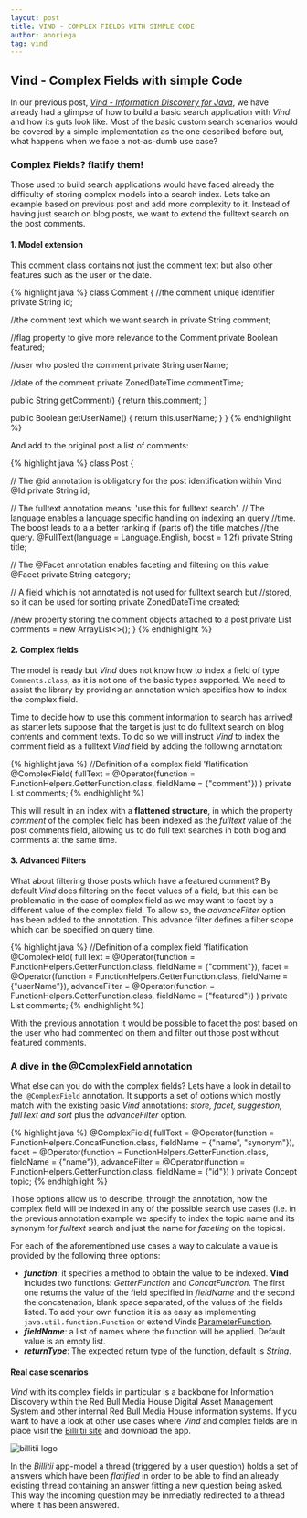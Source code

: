 ```yaml
---
layout: post
title: VIND - COMPLEX FIELDS WITH SIMPLE CODE
author: anoriega
tag: vind
---
```


## Vind - Complex Fields with simple Code
In our previous post, [*Vind - Information Discovery for Java*](https://rbmhtechnology.github.io/Vind-Information-Discovery-for-Java/),
we have already had a glimpse of how to build a basic search application with
*Vind* and how its guts look like. Most of the basic custom search scenarios
would be covered by a simple implementation as the one described before but,
what happens when we face a not-as-dumb use case?

### Complex Fields? flatify them!
Those used to build search applications would have faced already the difficulty
of storing complex models into a search index.
Lets take an example based on previous post and add more complexity to it.
Instead of having just search on blog posts, we want to extend the fulltext
search on the post comments.

#### 1. Model extension
This comment class contains not just the comment text but also other features such as the user or the date.

{% highlight java %}
class Comment {
  //the comment unique identifier
  private String id;

  //the comment text which we want search in
  private String comment;

  //flag property to give more relevance to the Comment
  private Boolean featured;

  //user who posted the comment
  private String userName;

  //date of the comment
  private ZonedDateTime commentTime;

  public String getComment() {
    return this.comment;
  }

  public Boolean getUserName() {
    return this.userName;
  }
}
{% endhighlight %}

And add to the original post a list of comments:

{% highlight java %}
class Post {

  // The @id annotation is obligatory for the post identification within Vind
  @Id
  private String id;

  // The fulltext annotation means: 'use this for fulltext search'.
  // The language enables a language specific handling on indexing an query
  //time. The boost leads to a a better ranking if (parts of) the title matches
  //the query.
  @FullText(language = Language.English, boost = 1.2f)
  private String title;

  // The @Facet annotation enables faceting and filtering on this value
  @Facet
  private String category;

  // A field which is not annotated is not used for fulltext search but
  //stored, so it can be used for sorting
  private ZonedDateTime created;

  //new property storing the comment objects attached to a post
  private List<Comment> comments = new ArrayList<>();
}
{% endhighlight %}

#### 2. Complex fields
The model is ready but *Vind* does not know how to index a field of type
`Comments.class`, as it is not one of the basic types supported. We need to assist
the library by providing an annotation which specifies how to index the complex
field.

Time to decide how to use this comment information to search has arrived! as starter
lets suppose that the target is just to do fulltext search on blog contents and
comment texts. To do so we will instruct *Vind* to index the comment field as
a fulltext *Vind* field by adding the following annotation:

{% highlight java %}
//Definition of a complex field 'flatification'
@ComplexField(
    fullText = @Operator(function = FunctionHelpers.GetterFunction.class, fieldName = {"comment"})
)
private List<Comment> comments;
{% endhighlight %}

This will result in an index with a **flattened structure**, in which the
property *comment* of the complex field has been indexed as the *fulltext*
value of the post comments field, allowing us to do full text searches in both
blog and comments at the same time.

#### 3. Advanced Filters
What about filtering those posts which have a featured comment? By default
*Vind* does filtering on the facet values of a field, but this can be
problematic in the case of complex field as we may want to facet by a different
value of the complex field. To allow so, the *advanceFilter* option has been
added to the annotation. This advance filter defines a filter scope which can be
specified on query time.

{% highlight java %}
//Definition of a complex field 'flatification'
@ComplexField(
    fullText = @Operator(function = FunctionHelpers.GetterFunction.class, fieldName = {"comment"}),
    facet = @Operator(function = FunctionHelpers.GetterFunction.class, fieldName = {"userName"}),
    advanceFilter = @Operator(function = FunctionHelpers.GetterFunction.class, fieldName = {"featured"})
)
private List<Comment> comments;
{% endhighlight %}

With the previous annotation it would be possible to facet the post based on
the user who had commented on them and filter out those post without featured
comments.

### A dive in the @ComplexField annotation

What else can you do with the complex fields? Lets have a look in detail to the  `@ComplexField` annotation. It supports a set of options which mostly match with
the existing basic *Vind* annotations: *store, facet, suggestion, fullText and
sort* plus the *advanceFilter* option.

{% highlight java %}
@ComplexField(
  fullText = @Operator(function = FunctionHelpers.ConcatFunction.class, fieldName = {"name", "synonym"}),
  facet = @Operator(function = FunctionHelpers.GetterFunction.class, fieldName = {"name"}),
  advanceFilter =  @Operator(function = FunctionHelpers.GetterFunction.class, fieldName = {"id"})
)
private Concept topic;
{% endhighlight %}

Those options allow us to describe, through the annotation, how the complex field will be indexed in any of the possible search use cases (i.e. in the previous annotation example we specify to index the topic name and its synonym for *fulltext* search and just the name for _faceting_ on the topics).

For each of the aforementioned use cases a way to calculate a value is provided
by the following three options:

* **_function_**: it specifies a method to obtain the value to be indexed. **Vind** includes two functions: *GetterFunction* and *ConcatFunction*. The first one returns the value of the field specified in *fieldName* and the second the concatenation, blank space separated, of the values of the fields listed. To add your own function it is as easy as implementing `java.util.function.Function` or extend Vinds [ParameterFunction](https://github.com/RBMHTechnology/vind/blob/master/annotations/src/main/java/com/rbmhtechnology/vind/annotations/util/FunctionHelpers.java).
* **_fieldName_**: a list of names where the function will be applied. Default value is an empty list.
* **_returnType_**: The expected return type of the function, default is *String*.

#### Real case scenarios
*Vind* with its complex fields in particular is a backbone for Information Discovery within the Red Bull Media 
House Digital Asset Management System and other internal Red Bull Media House information systems. If you want to have a look at other use cases where *Vind* and complex fields are in place visit the [Billiltii site](https://billitii.com/) and download the app.

![billitii logo](https://billitii.com/wp-content/themes/billitii_new/images/BiLLiTii.png)

In the *Billitii* app-model a thread (triggered by a user question) holds a set
of answers which have been *flatified* in order to be able to find an already
existing thread containing an answer fitting a new question being asked. This
way the incoming question may be inmediatly redirected to a thread where it has
been answered.
